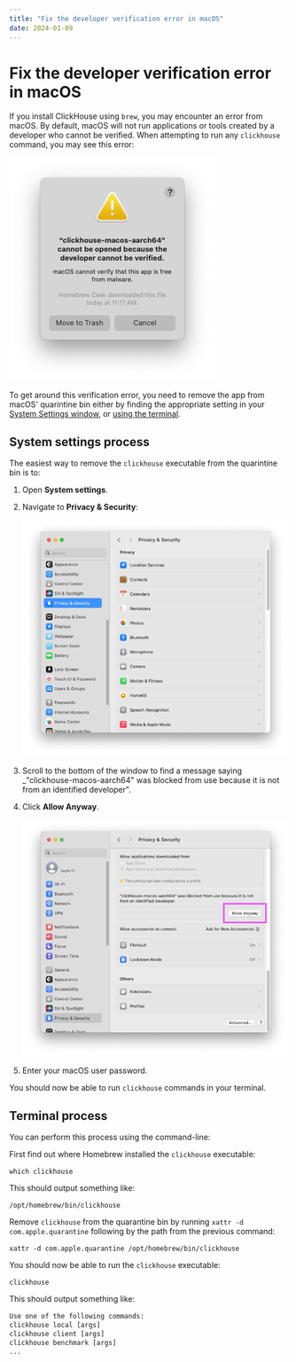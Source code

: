 ```yaml
---
title: "Fix the developer verification error in macOS"
date: 2024-01-09
---
```


# Fix the developer verification error in macOS

If you install ClickHouse using `brew`, you may encounter an error from macOS. By default, macOS will not run applications or tools created by a developer who cannot be verified. When attempting to run any `clickhouse` command, you may see this error:

![macOS showing a developer verification error.](./images/fix-the-developer-verification-error-in-macos/dev-verification-error.png)

To get around this verification error, you need to remove the app from macOS' quarintine bin either by finding the appropriate setting in your [System Settings window](#system-settings-process), or [using the terminal](#terminal-process).

## System settings process

The easiest way to remove the `clickhouse` executable from the quarintine bin is to:

1. Open **System settings**.
1. Navigate to **Privacy & Security**:

    ![](./images/fix-the-developer-verification-error-in-macos/privacy-and-security-default-view.png)

1. Scroll to the bottom of the window to find a message saying _"clickhouse-macos-aarch64" was blocked from use because it is not from an identified developer".
1. Click **Allow Anyway**.

    ![](./images/fix-the-developer-verification-error-in-macos/privacy-and-security-screen-allow-anyway.png)

1. Enter your macOS user password.

You should now be able to run `clickhouse` commands in your terminal.

## Terminal process

You can perform this process using the command-line:

First find out where Homebrew installed the `clickhouse` executable:

```shell
which clickhouse
```

This should output something like:

```shell
/opt/homebrew/bin/clickhouse
```

Remove `clickhouse` from the quarantine bin by running `xattr -d com.apple.quarantine` following by the path from the previous command:

```shell
xattr -d com.apple.quarantine /opt/homebrew/bin/clickhouse
```

You should now be able to run the `clickhouse` executable:

```shell
clickhouse
```

This should output something like:

```
Use one of the following commands:
clickhouse local [args]
clickhouse client [args]
clickhouse benchmark [args]
...
```
